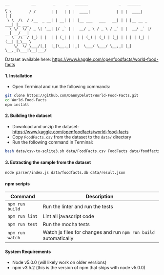 ```
__          __        _     _   ______              _   ______         _       
\ \        / /       | |   | | |  ____|            | | |  ____|       | |      
 \ \  /\  / /__  _ __| | __| | | |__ ___   ___   __| | | |__ __ _  ___| |_ ___ 
  \ \/  \/ / _ \| '__| |/ _` | |  __/ _ \ / _ \ / _` | |  __/ _` |/ __| __/ __|
   \  /\  / (_) | |  | | (_| | | | | (_) | (_) | (_| | | | | (_| | (__| |_\__ \
    \/  \/ \___/|_|  |_|\__,_| |_|  \___/ \___/ \__,_| |_|  \__,_|\___|\__|___/
```

Dataset available here: https://www.kaggle.com/openfoodfacts/world-food-facts

#### 1. Installation
- Open Terminal and run the following commands:

```bash
git clone https://github.com/DannyDelott/World-Food-Facts.git
cd World-Food-Facts
npm install
```

#### 2. Building the dataset
- Download and unzip the dataset: https://www.kaggle.com/openfoodfacts/world-food-facts
- Copy `FoodFacts.csv` from the dataset to the `data/` directory
- Run the following command in Terminal:

```bash
bash data/csv-to-sqlite3.sh data/FoodFacts.csv FoodFacts data/foodfacts.db
```

#### 3. Extracting the sample from the dataset

```bash
node parser/index.js data/foodfacts.db data/result.json
```


#### npm scripts

Command | Description
---|---
`npm run build` | Run the linter and run the tests
`npm run lint` | Lint all javascript code
`npm run test` | Run the mocha tests
`npm run watch` | Watch js files for changes and run `npm run build` automatically

#### System Requirements
- Node v5.0.0 (will likely work on older versions)
- npm v3.5.2 (this is the version of npm that ships with node v5.0.0)

